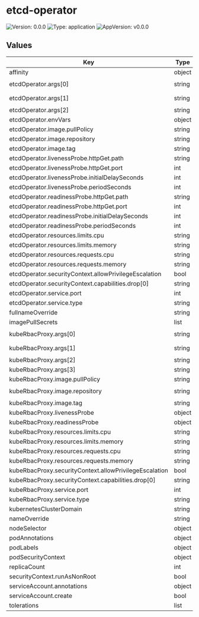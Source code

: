 # etcd-operator

![Version: 0.0.0](https://img.shields.io/badge/Version-0.0.0-informational?style=flat-square) ![Type: application](https://img.shields.io/badge/Type-application-informational?style=flat-square) ![AppVersion: v0.0.0](https://img.shields.io/badge/AppVersion-v0.0.0-informational?style=flat-square)

## Values

| Key | Type | Default | Description |
|-----|------|---------|-------------|
| affinity | object | `{}` |  |
| etcdOperator.args[0] | string | `"--health-probe-bind-address=:8081"` |  |
| etcdOperator.args[1] | string | `"--metrics-bind-address=127.0.0.1:8080"` |  |
| etcdOperator.args[2] | string | `"--leader-elect"` |  |
| etcdOperator.envVars | object | `{}` |  |
| etcdOperator.image.pullPolicy | string | `"IfNotPresent"` |  |
| etcdOperator.image.repository | string | `"ghcr.io/aenix-io/etcd-operator"` |  |
| etcdOperator.image.tag | string | `""` |  |
| etcdOperator.livenessProbe.httpGet.path | string | `"/healthz"` |  |
| etcdOperator.livenessProbe.httpGet.port | int | `8081` |  |
| etcdOperator.livenessProbe.initialDelaySeconds | int | `15` |  |
| etcdOperator.livenessProbe.periodSeconds | int | `20` |  |
| etcdOperator.readinessProbe.httpGet.path | string | `"/readyz"` |  |
| etcdOperator.readinessProbe.httpGet.port | int | `8081` |  |
| etcdOperator.readinessProbe.initialDelaySeconds | int | `5` |  |
| etcdOperator.readinessProbe.periodSeconds | int | `10` |  |
| etcdOperator.resources.limits.cpu | string | `"500m"` |  |
| etcdOperator.resources.limits.memory | string | `"128Mi"` |  |
| etcdOperator.resources.requests.cpu | string | `"100m"` |  |
| etcdOperator.resources.requests.memory | string | `"64Mi"` |  |
| etcdOperator.securityContext.allowPrivilegeEscalation | bool | `false` |  |
| etcdOperator.securityContext.capabilities.drop[0] | string | `"ALL"` |  |
| etcdOperator.service.port | int | `9443` |  |
| etcdOperator.service.type | string | `"ClusterIP"` |  |
| fullnameOverride | string | `""` |  |
| imagePullSecrets | list | `[]` |  |
| kubeRbacProxy.args[0] | string | `"--secure-listen-address=0.0.0.0:8443"` |  |
| kubeRbacProxy.args[1] | string | `"--upstream=http://127.0.0.1:8080/"` |  |
| kubeRbacProxy.args[2] | string | `"--logtostderr=true"` |  |
| kubeRbacProxy.args[3] | string | `"--v=0"` |  |
| kubeRbacProxy.image.pullPolicy | string | `"IfNotPresent"` |  |
| kubeRbacProxy.image.repository | string | `"gcr.io/kubebuilder/kube-rbac-proxy"` |  |
| kubeRbacProxy.image.tag | string | `"v0.15.0"` |  |
| kubeRbacProxy.livenessProbe | object | `{}` |  |
| kubeRbacProxy.readinessProbe | object | `{}` |  |
| kubeRbacProxy.resources.limits.cpu | string | `"500m"` |  |
| kubeRbacProxy.resources.limits.memory | string | `"128Mi"` |  |
| kubeRbacProxy.resources.requests.cpu | string | `"100m"` |  |
| kubeRbacProxy.resources.requests.memory | string | `"64Mi"` |  |
| kubeRbacProxy.securityContext.allowPrivilegeEscalation | bool | `false` |  |
| kubeRbacProxy.securityContext.capabilities.drop[0] | string | `"ALL"` |  |
| kubeRbacProxy.service.port | int | `8443` |  |
| kubeRbacProxy.service.type | string | `"ClusterIP"` |  |
| kubernetesClusterDomain | string | `"cluster.local"` |  |
| nameOverride | string | `""` |  |
| nodeSelector | object | `{}` |  |
| podAnnotations | object | `{}` |  |
| podLabels | object | `{}` |  |
| podSecurityContext | object | `{}` |  |
| replicaCount | int | `1` |  |
| securityContext.runAsNonRoot | bool | `true` |  |
| serviceAccount.annotations | object | `{}` |  |
| serviceAccount.create | bool | `true` |  |
| tolerations | list | `[]` |  |

